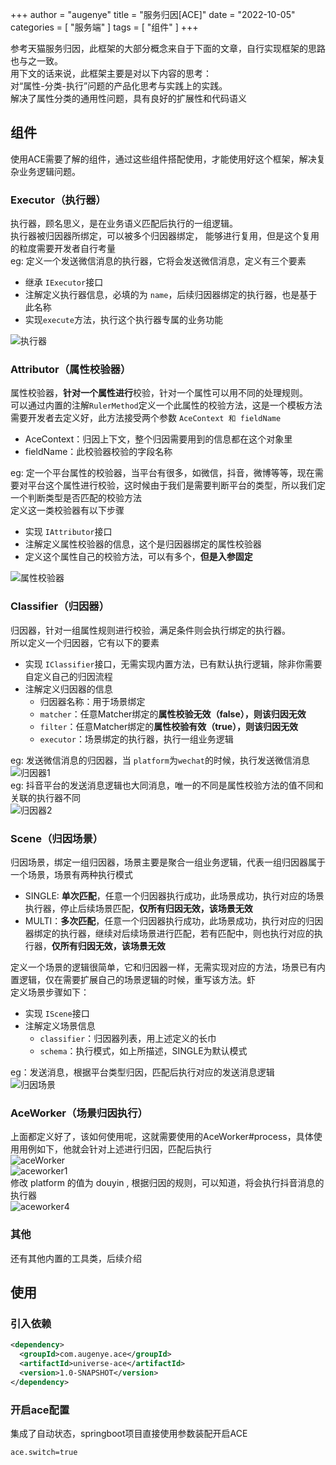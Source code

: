 +++
author = "augenye"
title = "服务归因[ACE]"
date = "2022-10-05"
categories = [
"服务端"
]
tags = [
"组件"
]
+++

参考天猫服务归因，此框架的大部分概念来自于下面的文章，自行实现框架的思路也与之一致。<br />用下文的话来说，此框架主要是对以下内容的思考：<br />对“属性-分类-执行”问题的产品化思考与实践上的实践。<br />解决了属性分类的通用性问题，具有良好的扩展性和代码语义
## 组件
使用ACE需要了解的组件，通过这些组件搭配使用，才能使用好这个框架，解决复杂业务逻辑问题。
### Executor（执行器）
执行器，顾名思义，是在业务语义匹配后执行的一组逻辑。<br />执行器被归因器所绑定，可以被多个归因器绑定， 能够进行复用，但是这个复用的粒度需要开发者自行考量<br />eg: 定义一个发送微信消息的执行器，它将会发送微信消息，定义有三个要素

- 继承 `IExecutor`接口
- 注解定义执行器信息，必填的为 `name`，后续归因器绑定的执行器，也是基于此名称
- 实现`execute`方法，执行这个执行器专属的业务功能

![执行器](http://img.augenye.cn/images/20221006/7e7b56184cc34805a32477320bc57632.png?imageView2/0/interlace/1/q/100|imageslim)
<a name="Zp8mV"></a>
### Attributor（属性校验器）
属性校验器，**针对一个属性进行**校验，针对一个属性可以用不同的处理规则。<br />可以通过内置的注解`RulerMethod`定义一个此属性的校验方法，这是一个模板方法<br />需要开发者去定义好，此方法接受两个参数 `AceContext 和 fieldName`

- AceContext：归因上下文，整个归因需要用到的信息都在这个对象里
- fieldName：此校验器校验的字段名称

eg: 定一个平台属性的校验器，当平台有很多，如微信，抖音，微博等等，现在需要对平台这个属性进行校验，这时候由于我们是需要判断平台的类型，所以我们定一个判断类型是否匹配的校验方法<br />定义这一类校验器有以下步骤

- 实现 `IAttributor`接口
- 注解定义属性校验器的信息，这个是归因器绑定的属性校验器
- 定义这个属性自己的校验方法，可以有多个，**但是入参固定**

![属性校验器](http://img.augenye.cn/images/20221006/8b9ef4e606684c67a3f705a1ae6ca462.png?imageView2/0/interlace/1/q/100|imageslim)
<a name="f3EX2"></a>
### Classifier（归因器）
归因器，针对一组属性规则进行校验，满足条件则会执行绑定的执行器。<br />所以定义一个归因器，它有以下的要素

- 实现 `IClassifier`接口，无需实现内置方法，已有默认执行逻辑，除非你需要自定义自己的归因流程
- 注解定义归因器的信息
    - 归因器名称：用于场景绑定
    - `matcher`：任意Matcher绑定的**属性校验无效（false），则该归因无效**
    - `filter`：任意Matcher绑定的**属性校验有效（true），则该归因无效**
    - `executor`：场景绑定的执行器，执行一组业务逻辑

eg: 发送微信消息的归因器，当 `platform`为`wechat`的时候，执行发送微信消息<br />![归因器1](http://img.augenye.cn/images/20221006/92057fa2a8cc43709e08b35e5acbe5b9.png?imageView2/0/interlace/1/q/100|imageslim)<br />eg: 抖音平台的发送消息逻辑也大同消息，唯一的不同是属性校验方法的值不同和关联的执行器不同<br />![归因器2](http://img.augenye.cn/images/20221006/d6a79c50aad34a4f8944c8b6b58b7b85.png?imageView2/0/interlace/1/q/100|imageslim)
<a name="gt0Lu"></a>
### Scene（归因场景）
归因场景，绑定一组归因器，场景主要是聚合一组业务逻辑，代表一组归因器属于一个场景，场景有两种执行模式

- SINGLE: **单次匹配**，任意一个归因器执行成功，此场景成功，执行对应的场景执行器，停止后续场景匹配，**仅所有归因无效，该场景无效**
- MULTI：**多次匹配**，任意一个归因器执行成功，此场景成功，执行对应的归因器绑定的执行器，继续对后续场景进行匹配，若有匹配中，则也执行对应的执行器，**仅所有归因无效，该场景无效**

定义一个场景的逻辑很简单，它和归因器一样，无需实现对应的方法，场景已有内置逻辑，仅在需要扩展自己的场景逻辑的时候，重写该方法。虾<br />定义场景步骤如下：

- 实现 `IScene`接口
- 注解定义场景信息
    - `classifier`：归因器列表，用上述定义的长巾
    - `schema`：执行模式，如上所描述，SINGLE为默认模式

eg：发送消息，根据平台类型归因，匹配后执行对应的发送消息逻辑<br />![归因场景](http://img.augenye.cn/images/20221006/a8eb0d5ad48d4b3e89ae535506fed747.png?imageView2/0/interlace/1/q/100|imageslim)
<a name="UpLMr"></a>
### AceWorker（场景归因执行）
上面都定义好了，该如何使用呢，这就需要使用的AceWorker#process，具体使用用例如下，他就会针对上述进行归因，匹配后执行<br />
![aceWorker](http://img.augenye.cn/images/20221006/bf77b56170724deda057b0106761a5bf.png?imageView2/0/interlace/1/q/100|imageslim)
<br />
![aceworker1](http://img.augenye.cn/images/20221006/62ccdf67efe749b2801b5cde044b7751.png?imageView2/0/interlace/1/q/100|imageslim)
<br />修改 platform 的值为 douyin , 根据归因的规则，可以知道，将会执行抖音消息的执行器<br />![aceworker4](http://img.augenye.cn/images/20221006/43e82f42749a4395b8a29632790cdc13.png?imageView2/0/interlace/1/q/100|imageslim)
<a name="AmXsf"></a>
### 其他
还有其他内置的工具类，后续介绍
<a name="URPvU"></a>
## 使用
<a name="BZyOc"></a>
### 引入依赖
```xml
<dependency>
  <groupId>com.augenye.ace</groupId>
  <artifactId>universe-ace</artifactId>
  <version>1.0-SNAPSHOT</version>
</dependency>
```
<a name="UHzNy"></a>

### 开启ace配置
集成了自动状态，springboot项目直接使用参数装配开启ACE
```properties
ace.switch=true
```

